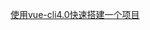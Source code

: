 [使用vue-cli4.0快速搭建一个项目](https://blog.csdn.net/liyunkun888/article/details/102738377?utm_medium=distribute.pc_relevant.none-task-blog-baidujs-3)